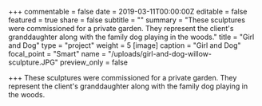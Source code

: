 +++
commentable = false
date = 2019-03-11T00:00:00Z
editable = false
featured = true
share = false
subtitle = ""
summary = "These sculptures were commissioned for a private garden. They represent the client's granddaughter along with the family dog playing in the woods."
title = "Girl and Dog"
type = "project"
weight = 5
[image]
caption = "Girl and Dog"
focal_point = "Smart"
name = "/uploads/girl-and-dog-willow-sculpture.JPG"
preview_only = false

+++
These sculptures were commissioned for a private garden. They represent the client's granddaughter along with the family dog playing in the woods.